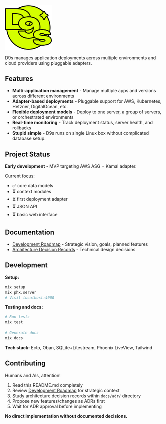 <img width="150" src="assets/logo.svg" />

D9s manages application deployments across multiple environments and cloud providers using pluggable adapters.

## Features

- **Multi-application management** - Manage multiple apps and versions across different environments
- **Adapter-based deployments** - Pluggable support for AWS, Kubernetes, Hetzner, DigitalOcean, etc.
- **Flexible deployment models** - Deploy to one server, a group of servers, or orchestrated environments
- **Real-time monitoring** - Track deployment status, server health, and rollbacks
- **Stupid simple** - D9s runs on single Linux box without complicated database setup.

## Project Status

**Early development** - MVP targeting AWS ASG + Kamal adapter.

Current focus:

- ✅ core data models
- ⏳ context modules
- ⏳ first deployment adapter
- ⏳ JSON API
- ⏳ basic web interface

## Documentation

- [Development Roadmap](docs/roadmap.md) - Strategic vision, goals, planned features
- [Architecture Decision Records](docs/adr/0-architecture-decision-records.md) - Technical design decisions

## Development

**Setup:**
```bash
mix setup
mix phx.server
# Visit localhost:4000
```

**Testing and docs:**
```bash
# Run tests
mix test

# Generate docs
mix docs
```

**Tech stack:** Ecto, Oban, SQLite+Litestream, Phoenix LiveView, Tailwind

## Contributing

Humans and AIs, attention!

1. Read this README.md completely
2. Review [Development Roadmap](docs/roadmap.md) for strategic context
3. Study architecture decision records within `docs/adr/` directory
4. Propose new features/changes as ADRs first
5. Wait for ADR approval before implementing

**No direct implementation without documented decisions.**
